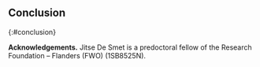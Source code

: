 ## Conclusion
{:#conclusion}


**Acknowledgements.** Jitse De Smet is a predoctoral fellow of the Research Foundation – Flanders (FWO) (1SB8525N).
